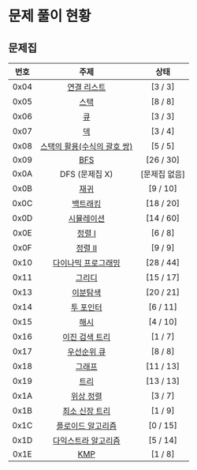 # 문제 풀이 현황

## 문제집 
| 번호 | 주제 | 상태 |
| :--: | :--: | :--: |
| 0x04 | [연결 리스트](./0x04_LinkedList) | [3 / 3] |
| 0x05 | [스택](./0x05_Stack) | [8 / 8] |
| 0x06 | [큐](./0x06_Queue) | [3 / 3] |
| 0x07 | [덱](./0x07_Deque) | [3 / 4] |
| 0x08 | [스택의 활용(수식의 괄호 쌍)](./0x08_Stack활용) | [5 / 5] |
| 0x09 | [BFS](./0x09_BFS) | [26 / 30] |
| 0x0A | DFS (문제집 X) | [문제집 없음] |
| 0x0B | [재귀](./0x0B_재귀) | [9 / 10] |
| 0x0C | [백트래킹](./0x0C_BackTraking) | [18 / 20] |
| 0x0D | [시뮬레이션](./0x0D_Simulation) | [14 / 60] |
| 0x0E | [정렬 I](./0x0E_정렬I) | [6 / 8] |
| 0x0F | [정렬 II](./0x0F_정렬II) | [9 / 9] |
| 0x10 | [다이나믹 프로그래밍](0x10_DP) | [28 / 44] |
| 0x11 | [그리디](./0x11_Greedy) | [15 / 17] |
| 0x13 | [이분탐색](./0x13_BinarySearch) | [20 / 21] |
| 0x14 | [투 포인터](./0x14_TwoPointer) | [6 / 11] |
| 0x15 | [해시](./0x15_Hash) | [4 / 10] |
| 0x16 | [이진 검색 트리](./0x16_BST) | [1 / 7] |
| 0x17 | [우선순위 큐](./0x17_PriorityQueue) | [8 / 8] |
| 0x18 | [그래프](./0x18_Graph) | [11 / 13] |
| 0x19 | [트리](./0x19_Tree) | [13 / 13] |
| 0x1A | [위상 정렬](./0x1A_TopologySort) | [3 / 7] | 
| 0x1B | [최소 신장 트리](./0x1B_MST) | [1 / 9] |
| 0x1C | [플로이드 알고리즘](./0x1C_Floyd) | [0 / 15] |
| 0x1D | [다익스트라 알고리즘](./0x1D_Dijkstra) | [5 / 14] |
| 0x1E | [KMP](./0x1E_KMP) | [1 / 8] |
